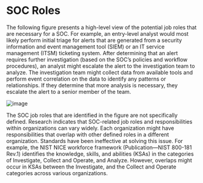 # SOC Roles

The following figure presents a high-level view of the potential job  roles that are necessary for a SOC. For example, an entry-level analyst  would most likely perform initial triage for alerts that are generated  from a security information and event management tool (SIEM) or an IT  service management (ITSM) ticketing system. After determining that an  alert requires further investigation (based on the SOC’s policies and  workflow procedures), an analyst might escalate the alert to the  investigation team to analyze. The investigation team might collect data  from available tools and perform event correlation on the data to  identify any patterns or relationships. If they determine that more  analysis is necessary, they escalate the alert to a senior member of the  team.  

![image](https://github.com/user-attachments/assets/069dc0b5-2201-4782-90f0-d78b74218874)

The SOC job roles that are identified in the figure are not specifically  defined. Research indicates that SOC-related job roles and  responsibilities within organizations can vary widely. Each organization  might have responsibilities that overlap with other defined roles in a  different organization. Standards have been ineffective at solving this  issue. For example, the NIST NICE workforce framework (Publication—NIST  800-181 Rev.1) identifies the knowledge, skills, and abilities (KSAs) in  the categories of Investigate, Collect and Operate, and Analyze.  However, overlaps might occur in KSAs between the Investigate, and the  Collect and Operate categories across various organizations.  
